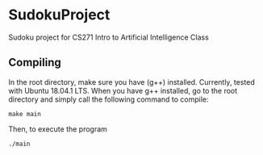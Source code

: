 # SudokuProject
Sudoku project for CS271 Intro to Artificial Intelligence Class
## Compiling
In the root directory, make sure you have (g++) installed. Currently, tested with Ubuntu 18.04.1 LTS. When you have g++ installed, go to the root directory and simply call the following command to compile:
```
make main
```
Then, to execute the program
```
./main
```